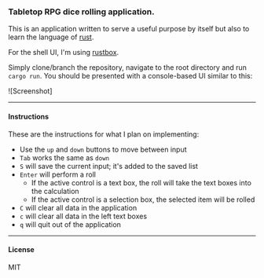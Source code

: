 ### Tabletop RPG dice rolling application.

This is an application written to serve a useful purpose by itself but also to learn the language of [rust](http://rust-lang.org).

For the shell UI, I'm using [rustbox](https://github.com/gchp/rustbox).

Simply clone/branch the repository, navigate to the root directory and run `cargo run`.  You should be presented with a console-based UI similar to this:

![Screenshot]

-------

#### Instructions

These are the instructions for what I plan on implementing:

- Use the `up` and `down` buttons to move between input
- `Tab` works the same as `down`
- `S` will save the current input; it's added to the saved list
- `Enter` will perform a roll
    - If the active control is a text box, the roll will take the text boxes into the calculation
    - If the active control is a selection box, the selected item will be rolled
- `C` will clear all data in the application
- `c` will clear all data in the left text boxes
- `q` will quit out of the application


-------

#### License

MIT
